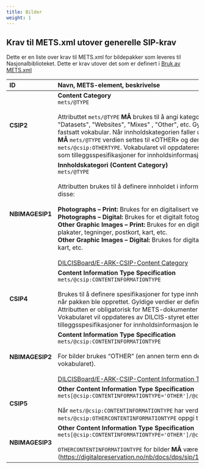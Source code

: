 ```yaml
---
title: Bilder
weight: 1
---
```






## Krav til METS.xml utover generelle SIP-krav
Dette er en liste over krav til METS.xml for bildepakker som leveres til Nasjonalbiblioteket. Dette er krav utover det som er definert i [Bruk av METS.xml](https://digitalpreservation.no/nb/docs/dps/sip/1.0/mets/)


| **ID** | **Navn, METS-element, beskrivelse** | **Krav** | **Kardinalitet** |
|:---|:---|:---|:---|
| **CSIP2** | **Content Category**  <br>`mets/@TYPE`<br><br>Attributtet `mets/@TYPE` **MÅ** brukes til å angi kategorien til innholdet i pakken, f.eks. "Datasets", "Websites", "Mixes" , "Other", etc. Gyldige verdier er definert i et fastsatt vokabular. Når innholdskategorien faller utenfor det definerte vokabularet, **MÅ** `mets/@TYPE` verdien settes til «OTHER» og den spesifikke verdien angis i `mets/@csip:OTHERTYPE`. Vokabularet vil oppdateres av DILCIS-styret etter hvert som tilleggsspesifikasjoner for innholdsinformasjon legges til. | **MÅ** | **1..1** |
| **NBIMAGESIP1** | **Innholdskategori (Content Category)**<br>`mets/@TYPE`<br><br>Attributten brukes til å definere innholdet i informasjonspakka. For bilder brukes disse:<br><br>**Photographs – Print:** Brukes for en digitalisert versjon av et fysisk fotografi. <br>**Photographs – Digital:** Brukes for et digitalt fotografi. <br>**Other Graphic Images – Print:** Brukes for en digitalisert versjon av fysiske plakater, tegninger, postkort, kart, etc.<br>**Other Graphic Images – Digital:** Brukes for digitale plakater, tegninger, postkort, kart, etc.<br><br>[DILCISBoard/E-ARK-CSIP-Content Category](https://github.com/DILCISBoard/E-ARK-CSIP/blob/master/schema/CSIPVocabularyContentCategory.xml) | **MÅ** | **1..1** |
| **CSIP4** | **Content Information Type Specification**<br>`mets/@csip:CONTENTINFORMATIONTYPE`<br><br>Brukes til å definere spesifikasjoner for type innholdsinformasjon som ble brukt når pakken ble opprettet. Gyldige verdier er definert i et fastsatt vokabular. Attributten er obligatorisk for METS-dokumenter på representasjonsnivå. Vokabularet vil oppdateres av DILCIS-styret etter hvert som tilleggsspesifikasjoner for innholdsinformasjon legges til. | **MÅ** | **1..1** |
| **NBIMAGESIP2** | **Content Information Type Specification**<br>`mets/@csip:CONTENTINFORMATIONTYPE` <br><br>For bilder brukes “OTHER” (en annen term enn det som finnes i det brukte vokabularet).<br><br>[DILCISBoard/E-ARK-CSIP-Content Information Type](https://github.com/DILCISBoard/E-ARK-CSIP/blob/master/schema/CSIPVocabularyContentInformationType.xml) <br>  | **MÅ** | **1..1** |
| **CSIP5** | **Other Content Information Type Specification** <br>`mets[@csip:CONTENTINFORMATIONTYPE='OTHER']/@csip:OTHERCONTENTINFORMATIONTYPE`<br><br>Når `mets/@csip:CONTENTINFORMATIONTYPE` har verdien «OTHER», **MÅ** `mets/@csip:OTHERCONTENTINFORMATIONTYPE` oppgi type innholdsinformasjon.  | **MÅ** | **1..1** |
| **NBIMAGESIP3** | **Other Content Information Type Specification**<br>`mets[@csip:CONTENTINFORMATIONTYPE='OTHER']/@csip:OTHERCONTENTINFORMATIONTYPE` <br><br>`OTHERCONTENTINFORMATIONTYPE` for bilder **MÅ** være (https://digitalpreservation.no/nb/docs/dps/sip/1.0/profiles/images/)  | **MÅ** | **1..1** |